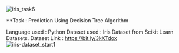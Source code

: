 ![iris_task6](https://user-images.githubusercontent.com/86619476/137590791-d52aef18-4797-4490-8182-5bf64f67743f.png)

**Task : Prediction Using Decision Tree Algorithm

Language used : Python
Dataset used : Iris Dataset from Scikit Learn Datasets.
Dataset Link : https://bit.ly/3kXTdox    
![iris-dataset_start1](https://user-images.githubusercontent.com/86619476/137591310-763065bb-521e-4888-b0f1-291949443ca0.png)
